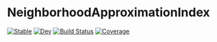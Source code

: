 # NeighborhoodApproximationIndex

[![Stable](https://img.shields.io/badge/docs-stable-blue.svg)](https://donsadit@gmail.com.github.io/NeighborhoodApproximationIndex.jl/stable)
[![Dev](https://img.shields.io/badge/docs-dev-blue.svg)](https://donsadit@gmail.com.github.io/NeighborhoodApproximationIndex.jl/dev)
[![Build Status](https://github.com/donsadit@gmail.com/NeighborhoodApproximationIndex.jl/workflows/CI/badge.svg)](https://github.com/donsadit@gmail.com/NeighborhoodApproximationIndex.jl/actions)
[![Coverage](https://codecov.io/gh/donsadit@gmail.com/NeighborhoodApproximationIndex.jl/branch/master/graph/badge.svg)](https://codecov.io/gh/donsadit@gmail.com/NeighborhoodApproximationIndex.jl)
